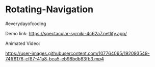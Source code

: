 # Rotating-Navigation

#everydayofcoding

Demo link: https://spectacular-syrniki-4c62a7.netlify.app/

Animated Video: 

https://user-images.githubusercontent.com/107764065/192093549-74ff6176-cf87-41a8-bca5-eb98bdb83fb3.mp4

